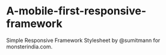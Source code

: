 # A-mobile-first-responsive-framework
Simple Responsive Framework Stylesheet by @sumitmann for monsterindia.com.
